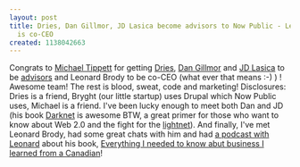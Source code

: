 ```yaml
---
layout: post
title: Dries, Dan Gillmor, JD Lasica become advisors to Now Public - Leonard Brody
  is co-CEO
created: 1138042663
---
```

<p>Congrats to <a href="http://www.nowpublic.com/user/2">Michael Tippett</a> for getting <a href="http://dries.buytaert.net/">Dries</a>, <a href="http://bayosphere.com/blog/dangillmor">Dan Gillmor</a> and <a href="http://www.newmediamusings.com/">JD Lasica</a> to be <a href="http://corp.nowpublic.com/?q=taxonomy/term/5">advisors</a> and Leonard Brody to be co-CEO (what ever that means :-) ) ! Awesome team! The rest is blood, sweat, code and marketing! Disclosures: Dries is a friend, Bryght (our little startup) uses Drupal which Now Public uses, Michael is a friend. I've been lucky enough to meet both  Dan and JD (his book <a href="http://www.amazon.com/gp/product/0471683345/ref=ase_jdsnewmediamu-20/103-9854801-6179866?s=books&amp;v=glance&amp;n=283155&amp;tagActionCode=jdsnewmediamu-20">Darknet</a> is awesome BTW, a great primer for those who want to know about Web 2.0 and the fight for the <a href="http://gonze.com/weblog/story/lightnet">lightnet</a>). And finally, I've met Leonard Brody, had some great chats with him and had <a href="http://dogmaradio.com/dr/leonard-brody-everything-I-needed-business-learned-from-canadian">a podcast with Leonard</a> about his book, <a href="http://ca.wiley.com/WileyCDA/WileyTitle/productCd-0470836377.html">Everything I needed to know abut business I learned from a Canadian</a>! </p>
